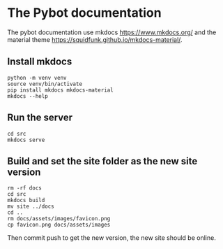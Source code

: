 # The Pybot documentation

The pybot documentation use mkdocs https://www.mkdocs.org/ and the material theme https://squidfunk.github.io/mkdocs-material/.

## Install mkdocs

```
python -m venv venv
source venv/bin/activate
pip install mkdocs mkdocs-material
mkdocs --help
```

## Run the server

```
cd src
mkdocs serve
```

## Build and set the site folder as the new site version

```
rm -rf docs
cd src
mkdocs build
mv site ../docs
cd ..
rm docs/assets/images/favicon.png
cp favicon.png docs/assets/images
```

Then commit push to get the new version, the new site should be online.
